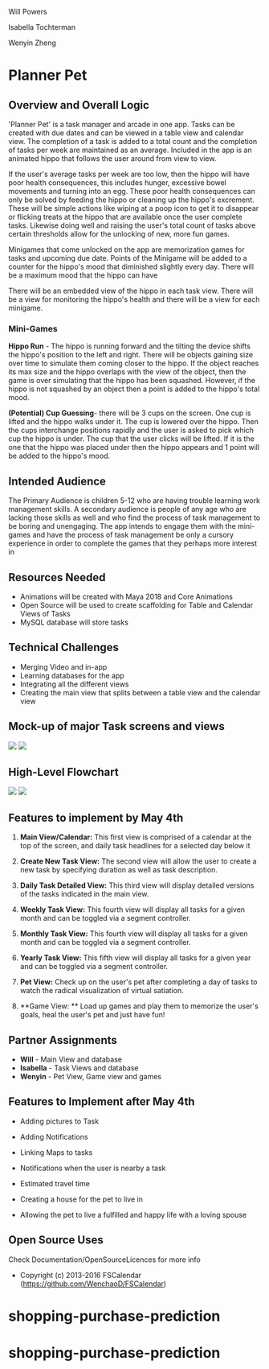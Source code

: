 Will Powers

Isabella Tochterman

Wenyin Zheng

# Planner Pet

## Overview and Overall Logic

'Planner Pet' is a task manager and arcade in one app. Tasks can be created with due dates and can be viewed in a table view and calendar view. The completion of a task is added to a total count and the completion of tasks per week are maintained as an average. Included in the app is an animated hippo that follows the user around from view to view. 

If the user's average tasks per week are too low, then the hippo will have poor health consequences, this includes hunger, excessive bowel movements and turning into an egg. These poor health consequences can only be solved by feeding the hippo or cleaning up the hippo's excrement. These will be simple actions like wiping at a poop icon to get it to disappear or flicking treats at the hippo that are available once the user complete tasks. Likewise doing well and raising the user's total count of tasks above certain thresholds allow for the unlocking of new, more fun games. 

Minigames that come unlocked on the app are memorization games for tasks and upcoming due date. Points of the Minigame will be added to a counter for the hippo's mood that diminished slightly every day. There will be a maximum mood that the hippo can have

There will be an embedded view of the hippo in each task view. There will be a view for monitoring the hippo's health and there will be a view for each minigame.

### Mini-Games

**Hippo Run** - The hippo is running forward and the tilting the device shifts the hippo's position to the left and right. There will be objects gaining size over time to simulate them coming closer to the hippo. If the object reaches its max size and the hippo overlaps with the view of the object, then the game is over simulating that the hippo has been squashed. However, if the hippo is not squashed by an object then a point is added to the hippo's total mood.

**(Potential) Cup Guessing**- there will be 3 cups on the screen. One cup is lifted and the hippo walks under it. The cup is lowered over the hippo. Then the cups interchange positions rapidly and the user is asked to pick which cup the hippo is under. The cup that the user clicks will be lifted. If it is the one that the hippo was placed under then the hippo appears and 1 point will be added to the hippo's mood.

## Intended Audience

The Primary Audience is children 5-12 who are having trouble learning work management skills. A secondary audience is people of any age who are lacking those skills as well and who find the process of task management to be boring and unengaging. The app intends to engage them with the mini-games and have the process of task management be only a cursory experience in order to complete the games that they perhaps more interest in
	
## Resources Needed
* Animations will be created with Maya 2018 and Core Animations
*	Open Source will be used to create scaffolding for Table and Calendar Views of Tasks
*	MySQL database will store tasks

## Technical Challenges
*	Merging Video and in-app 
*	Learning databases for the app 
*	Integrating all the different views
*	Creating the main view that splits between a table view and the calendar view

## Mock-up of major Task screens and views

![](documentation/mockup1.png)
![](documentation/mockup2.png)
 
## High-Level Flowchart

![](documentation/flowchart1.png)
![](documentation/flowchart2.png)
 
## Features to implement by May 4th

1. **Main View/Calendar:** 
This first view is comprised of a calendar at the top of the screen, and daily task headlines for a selected day below it  

2.   **Create New Task View:**
The second view will allow the user to create a new task by specifying duration as well as task description. 

3.   **Daily Task Detailed View:**
This third view will display detailed versions of the tasks indicated in the main view. 

4.   **Weekly Task View:**
This fourth view will display all tasks for a given month and can be toggled via a segment controller.

5.  **Monthly Task View:**
This fourth view will display all tasks for a given month and can be toggled via a segment controller.

5.   **Yearly Task View:**
This fifth view will display all tasks for a given year and can be toggled via a segment controller.

6.   **Pet View:**
Check up on the user's pet after completing a day of tasks to watch the radical visualization of virtual satiation. 

7.   **Game View: **
Load up games and play them to memorize the user's goals, heal the user's pet and just have fun! 


## Partner Assignments

* **Will** - Main View and database
* **Isabella** - Task Views and database
* **Wenyin** - Pet View, Game view and games

## Features to Implement after May 4th

*	Adding pictures to Task

*	Adding Notifications
*	Linking Maps to tasks
 *	Notifications when the user is nearby a task
 *	Estimated travel time

*	Creating a house for the pet to live in

*	Allowing the pet to live a fulfilled and happy life with a loving spouse

## Open Source Uses
Check Documentation/OpenSourceLicences for more info

* Copyright (c) 2013-2016 FSCalendar (https://github.com/WenchaoD/FSCalendar)
# shopping-purchase-prediction
# shopping-purchase-prediction
